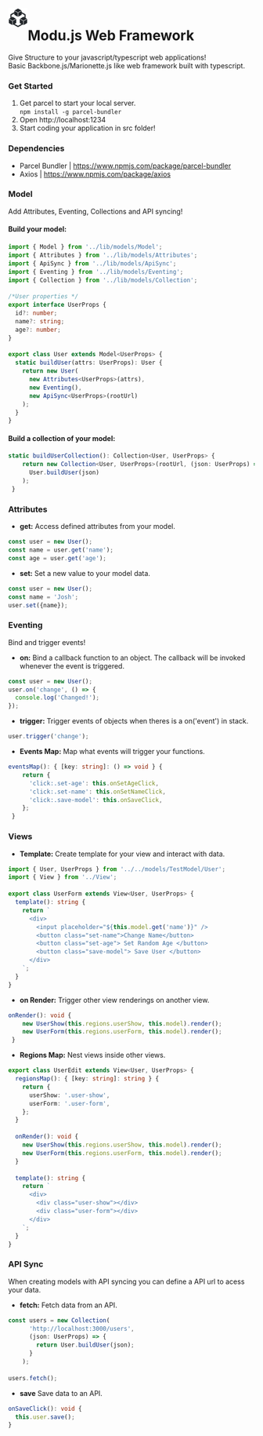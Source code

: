<img style= "vertical-align: middle" align="left" width="40" height="40" src="https://github.com/diegodominguez3/Modujs-Web-Framework/blob/master/src/modu-icon.svg" alt="icon"/>

# Modu.js Web Framework

Give Structure to your javascript/typescript web applications! <br>
Basic Backbone.js/Marionette.js like web framework built with typescript.

### Get Started

1. Get parcel to start your local server.<br>
`npm install -g parcel-bundler`
2. Open http://localhost:1234
3. Start coding your application in src folder!

### Dependencies
- Parcel Bundler | https://www.npmjs.com/package/parcel-bundler
- Axios | https://www.npmjs.com/package/axios

### Model
Add Attributes, Eventing, Collections and API syncing! <br>
#### Build your model: <br>
```typescript
import { Model } from '../lib/models/Model';
import { Attributes } from '../lib/models/Attributes';
import { ApiSync } from '../lib/models/ApiSync';
import { Eventing } from '../lib/models/Eventing';
import { Collection } from '../lib/models/Collection';

/*User properties */
export interface UserProps {
  id?: number;
  name?: string;
  age?: number;
}

export class User extends Model<UserProps> {
  static buildUser(attrs: UserProps): User {
    return new User(
      new Attributes<UserProps>(attrs),
      new Eventing(),
      new ApiSync<UserProps>(rootUrl)
    );
  }
}
```

#### Build a collection of your model: <br>
```typescript
static buildUserCollection(): Collection<User, UserProps> {
    return new Collection<User, UserProps>(rootUrl, (json: UserProps) =>
      User.buildUser(json)
    );
 }
```
### Attributes
- **get:** Access defined attributes from your model. <br>
```typescript
const user = new User();
const name = user.get('name'); 
const age = user.get('age');
```
- **set:** Set a new value to your model data. <br>
```typescript
const user = new User();
const name = 'Josh';
user.set({name}); 
```

### Eventing
Bind and trigger events!<br>
- **on:** Bind a callback function to an object. The callback will be invoked whenever the event is triggered.
```typescript 
const user = new User();  
user.on('change', () => {
  console.log('Changed!');
});
```
- **trigger:** Trigger events of objects when theres is a on('event') in stack.
```typescript 
user.trigger('change');
```
- **Events Map:** Map what events will trigger your functions.
```typescript
eventsMap(): { [key: string]: () => void } {
    return {
      'click:.set-age': this.onSetAgeClick,
      'click:.set-name': this.onSetNameClick,
      'click:.save-model': this.onSaveClick,
    };
 }
```
### Views 
- **Template:** Create template for your view and interact with data.
```typescript
import { User, UserProps } from '../../models/TestModel/User';
import { View } from '../View';

export class UserForm extends View<User, UserProps> {
  template(): string {
    return `
      <div>
        <input placeholder="${this.model.get('name')}" />
        <button class="set-name">Change Name</button>
        <button class="set-age"> Set Random Age </button>
        <button class="save-model"> Save User </button>
      </div>
    `;
  }
}
```
- **on Render:** Trigger other view renderings on another view. 
```typescript
onRender(): void {
    new UserShow(this.regions.userShow, this.model).render();
    new UserForm(this.regions.userForm, this.model).render();
 }
```
- **Regions Map:** Nest views inside other views.
```typescript
export class UserEdit extends View<User, UserProps> {
  regionsMap(): { [key: string]: string } {
    return {
      userShow: '.user-show',
      userForm: '.user-form',
    };
  }

  onRender(): void {
    new UserShow(this.regions.userShow, this.model).render();
    new UserForm(this.regions.userForm, this.model).render();
  }

  template(): string {
    return `
      <div>
        <div class="user-show"></div>
        <div class="user-form"></div>
      </div>
    `;
  }
}
```

### API Sync
When creating models with API syncing you can define a API url to acess your data.
- **fetch:** Fetch data from an API.
```typescript
const users = new Collection(
      'http://localhost:3000/users',
      (json: UserProps) => {
        return User.buildUser(json);
      }
    );

users.fetch();
```
- **save** Save data to an API.
```typescript
onSaveClick(): void {
  this.user.save();
}
```
